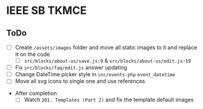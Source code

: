 # IEEE SB TKMCE

## ToDo
- [ ] Create `/assets/images` folder and move all static images to it and replace it on the code
  - [ ] `src/blocks/about-us/save.js:9` & `src/blocks/about-us/edit.js:19` 
- [ ] Fix `src/blocks/faq/edit.js` answer updating
- [ ] Change DateTime picker style in `inc/events.php` `event_datetime`
- [ ] Move all svg icons to single one and use references
- After completion
  - [ ] Watch `201. Templates (Part 2)` and fix the template default images